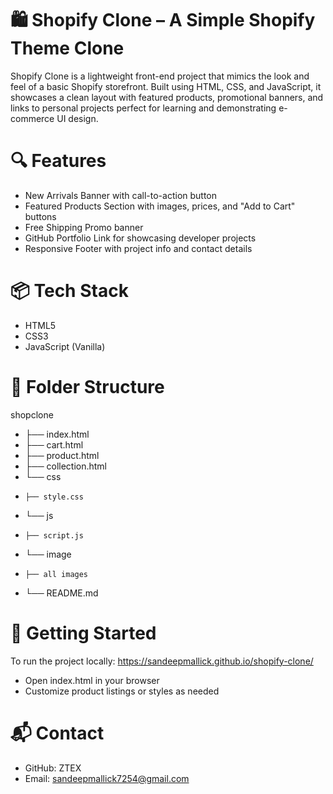 # 🛍️ Shopify Clone – A Simple Shopify Theme Clone
Shopify Clone is a lightweight front-end project that mimics the look and feel of a basic Shopify storefront. Built using HTML, CSS, and JavaScript, it showcases a clean layout with featured products, promotional banners, and links to personal projects perfect for learning and demonstrating e-commerce UI design.

# 🔍 Features
- New Arrivals Banner with call-to-action button
- Featured Products Section with images, prices, and "Add to Cart" buttons
- Free Shipping Promo banner
- GitHub Portfolio Link for showcasing developer projects
- Responsive Footer with project info and contact details
  
# 📦 Tech Stack
- HTML5
- CSS3
- JavaScript (Vanilla)

# 📁 Folder Structure
shopclone
- ├── index.html
- ├── cart.html
- ├── product.html
- ├── collection.html 
- └── css
-     ├── style.css
- └── js
-     ├── script.js
- └── image
-     ├── all images 
- └── README.md


# 🚀 Getting Started
To run the project locally: https://sandeepmallick.github.io/shopify-clone/
- Open index.html in your browser
- Customize product listings or styles as needed

# 📬 Contact
- GitHub: ZTEX
- Email: sandeepmallick7254@gmail.com

